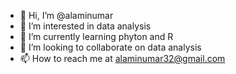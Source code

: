 - 👋 Hi, I’m @alaminumar
- 👀 I’m interested in data analysis
- 🌱 I’m currently learning phyton and R
- 💞️ I’m looking to collaborate on data analysis
- 📫 How to reach me at alaminumar32@gmail.com

<!---
alaminumar/alaminumar is a ✨ special ✨ repository because its `README.md` (this file) appears on your GitHub profile.
You can click the Preview link to take a look at your changes.
--->

